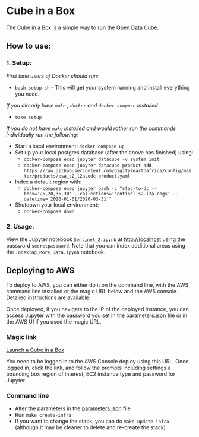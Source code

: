 # Cube in a Box

The Cube in a Box is a simple way to run the [Open Data Cube](https://www.opendatacube.org).

## How to use:

### 1. Setup:
_First time users of Docker should run:_
* `bash setup.sh` - This will get your system running and install everything you need.

*If you already have `make` , `docker` and `docker-compose` installed*
* `make setup`

*If you do not have `make` installed and would rather run the commands individually run the following:*

* Start a local environment: `docker-compose up`
* Set up your local postgres database (after the above has finished) using:
  * `docker-compose exec jupyter datacube -v system init`
  * `docker-compose exec jupyter datacube product add https://raw.githubusercontent.com/digitalearthafrica/config/master/products/esa_s2_l2a.odc-product.yaml`
* Index a default region with:
  * `docker-compose exec jupyter bash -c "stac-to-dc --bbox='25,20,35,30' --collections='sentinel-s2-l2a-cogs' --datetime='2020-01-01/2020-03-31'"`
* Shutdown your local environment:
  * `docker-compose down`

### 2. Usage:
View the Jupyter notebook `Sentinel_2.ipynb` at [http://localhost](http://localhost) using the password `secretpassword`. Note that you can index additional areas using the `Indexing_More_Data.ipynb` notebook.

## Deploying to AWS

To deploy to AWS, you can either do it on the command line, with the AWS command line installed or the magic URL below and the AWS console. Detailed instructions are [available](docs/Detailed_Install.md).

Once deployed, if you navigate to the IP of the deployed instance, you can access Jupyter with the password you set in the parameters.json file or in the AWS UI if you used the magic URL.

### Magic link

[Launch a Cube in a Box](https://console.aws.amazon.com/cloudformation/home?#/stacks/new?stackName=cube-in-a-box&templateURL=http://opendatacube-cube-in-a-box.s3.amazonaws.com/cube-in-a-box-cloudformation.yml)

You need to be logged in to the AWS Console deploy using this URL. Once logged in, click the link, and follow the prompts including settings a bounding box region of interest, EC2 instance type and password for Jupyter.

### Command line

* Alter the parameters in the [parameters.json](./parameters.json) file
* Run `make create-infra`
* If you want to change the stack, you can do `make update-infra` (although it may be cleaner to delete and re-create the stack)
